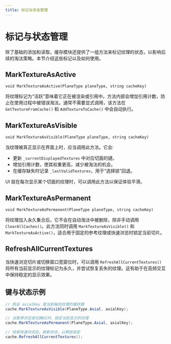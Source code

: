 ```yaml
---
title: 标记与状态管理
---
```


# 标记与状态管理

除了基础的添加和读取，缓存模块还提供了一组方法来标记纹理的状态，以影响后续的淘汰策略。本节介绍这些标记以及如何使用。

## MarkTextureAsActive

`void MarkTextureAsActive(PlaneType planeType, string cacheKey)`

将纹理标记为“活跃”意味着它正在被渲染或引用中。方法内部会增加引用计数，防止在使用过程中被错误淘汰。通常不需要显式调用，该方法在 `GetTextureFromCache()` 和 `AddTextureToCache()` 中会自动执行。

## MarkTextureAsVisible

`void MarkTextureAsVisible(PlaneType planeType, string cacheKey)`

当纹理被真正显示在界面上时，应当调用此方法。它会:

- 更新 `_currentDisplayedTextures` 中对应切面的键。
- 增加引用计数，使其权重更高，减少被淘汰的机会。
- 在缓存缺失时记录 `_lastValidTextures`，用于“选择锁”回退。

UI 层在每次显示某个切面的纹理时，可以调用此方法以保证体验平滑。

## MarkTextureAsPermanent

`void MarkTextureAsPermanent(PlaneType planeType, string cacheKey)`

将纹理加入永久集合后，它不会在自动淘汰中被删除，除非手动调用 `ClearAllCaches()`。此方法同时调用 `MarkTextureAsVisible()` 和 `MarkTextureAsActive()`，适合用于固定的参考纹理或快速浏览时锁定当前切片。

## RefreshAllCurrentTextures

当快速浏览切片或切换窗口宽窗位时，可以调用 `RefreshAllCurrentTextures()` 将所有当前显示的纹理标记为永久，并尝试恢复丢失的纹理。这有助于在高频交互中保持稳定的显示效果。

## 键与状态示例

```csharp
// 假设 axialKey 是当前轴向纹理的缓存键
cache.MarkTextureAsVisible(PlaneType.Axial, axialKey);

// 当暂停浏览或切换UI时，锁定当前显示的纹理
cache.MarkTextureAsPermanent(PlaneType.Axial, axialKey);

// 结束快速浏览后，刷新状态，以释放锁定
cache.RefreshAllCurrentTextures();
```